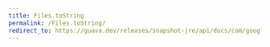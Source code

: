 ```yaml
---
title: Files.toString
permalink: /Files.toString/
redirect_to: https://guava.dev/releases/snapshot-jre/api/docs/com/google/common/io/Files.html#toString-java.io.File-java.nio.charset.Charset-
---
```

